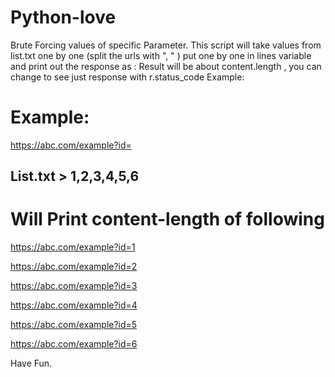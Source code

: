 # Python-love
Brute Forcing values of specific Parameter.  This script will take values from list.txt one by one (split the urls with ", " )  put one by one in lines variable and print out the response as : Result will be about content.length , you can change to see just response with r.status_code  Example:


# Example:
https://abc.com/example?id=

## List.txt >  1,2,3,4,5,6

# Will Print content-length of following

https://abc.com/example?id=1


https://abc.com/example?id=2

https://abc.com/example?id=3

https://abc.com/example?id=4

https://abc.com/example?id=5

https://abc.com/example?id=6

Have Fun.
